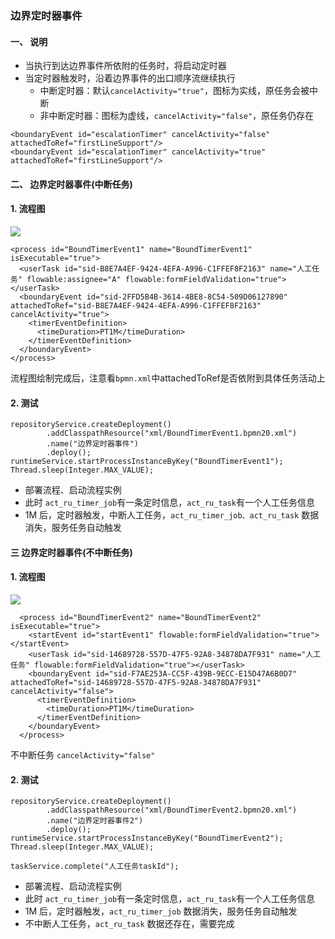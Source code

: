 ###  边界定时器事件 
#### 一、 说明
* 当执行到达边界事件所依附的任务时，将启动定时器
* 当定时器触发时，沿着边界事件的出口顺序流继续执行
  * 中断定时器：默认`cancelActivity="true"`，图标为实线，原任务会被中断
  * 非中断定时器：图标为虚线，`cancelActivity="false"`，原任务仍存在

```
<boundaryEvent id="escalationTimer" cancelActivity="false" attachedToRef="firstLineSupport"/>
<boundaryEvent id="escalationTimer" cancelActivity="true" attachedToRef="firstLineSupport"/>
```



#### 二、 边界定时器事件(中断任务)
#### 1. 流程图
![](https://fgq233.github.io/imgs/workflow/flow18.png)

```
<process id="BoundTimerEvent1" name="BoundTimerEvent1" isExecutable="true">
  <userTask id="sid-B8E7A4EF-9424-4EFA-A996-C1FFEF8F2163" name="人工任务" flowable:assignee="A" flowable:formFieldValidation="true"></userTask>
  <boundaryEvent id="sid-2FFD5B4B-3614-4BE8-8C54-509D06127890" attachedToRef="sid-B8E7A4EF-9424-4EFA-A996-C1FFEF8F2163" cancelActivity="true">
    <timerEventDefinition>
      <timeDuration>PT1M</timeDuration>
    </timerEventDefinition>
  </boundaryEvent>
</process>
```

流程图绘制完成后，注意看`bpmn.xml`中attachedToRef是否依附到具体任务活动上

#### 2. 测试
```
repositoryService.createDeployment()
        .addClasspathResource("xml/BoundTimerEvent1.bpmn20.xml")
        .name("边界定时器事件")
        .deploy();
runtimeService.startProcessInstanceByKey("BoundTimerEvent1");
Thread.sleep(Integer.MAX_VALUE);
```

* 部署流程、启动流程实例
* 此时 `act_ru_timer_job`有一条定时信息，`act_ru_task`有一个人工任务信息
* 1M 后，定时器触发，中断人工任务，`act_ru_timer_job、act_ru_task` 数据消失，服务任务自动触发


#### 三 边界定时器事件(不中断任务)
#### 1. 流程图
![](https://fgq233.github.io/imgs/workflow/flow19.png)

```
  <process id="BoundTimerEvent2" name="BoundTimerEvent2" isExecutable="true">
    <startEvent id="startEvent1" flowable:formFieldValidation="true"></startEvent>
    <userTask id="sid-14689728-557D-47F5-92A8-34878DA7F931" name="人工任务" flowable:formFieldValidation="true"></userTask>
    <boundaryEvent id="sid-F7AE253A-CC5F-439B-9ECC-E15D47A6B0D7" attachedToRef="sid-14689728-557D-47F5-92A8-34878DA7F931" cancelActivity="false">
      <timerEventDefinition>
        <timeDuration>PT1M</timeDuration>
      </timerEventDefinition>
    </boundaryEvent>
  </process>
```

不中断任务 `cancelActivity="false"`

#### 2. 测试
```
repositoryService.createDeployment()
        .addClasspathResource("xml/BoundTimerEvent2.bpmn20.xml")
        .name("边界定时器事件2")
        .deploy();
runtimeService.startProcessInstanceByKey("BoundTimerEvent2");
Thread.sleep(Integer.MAX_VALUE);

taskService.complete("人工任务taskId");
```

* 部署流程、启动流程实例
* 此时 `act_ru_timer_job`有一条定时信息，`act_ru_task`有一个人工任务信息
* 1M 后，定时器触发，`act_ru_timer_job` 数据消失，服务任务自动触发
* 不中断人工任务，`act_ru_task` 数据还存在，需要完成


